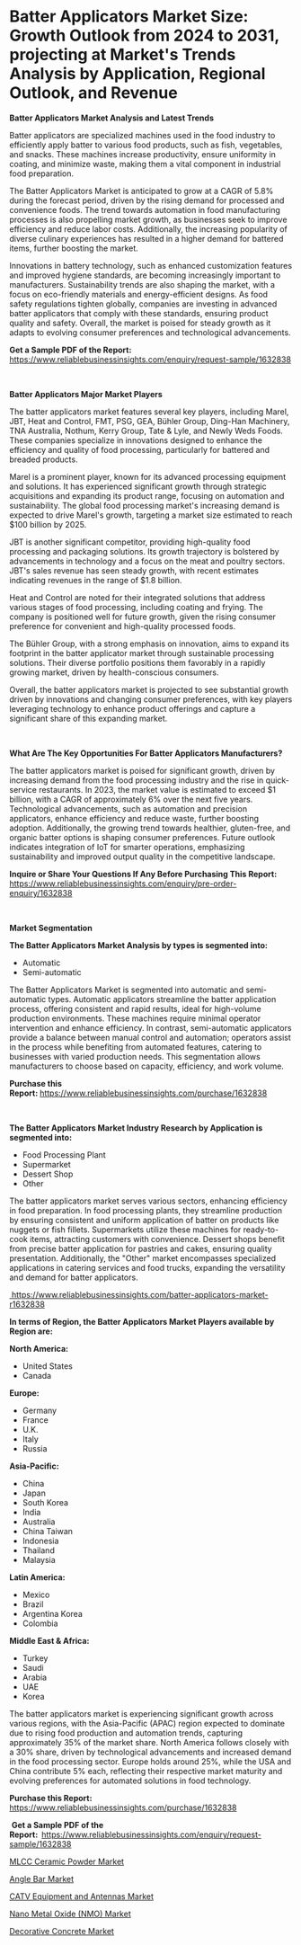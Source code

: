 <p><h1>Batter Applicators Market Size: Growth Outlook from 2024 to 2031, projecting at Market's Trends Analysis by Application, Regional Outlook, and Revenue</h1></p><p><strong>Batter Applicators Market Analysis and Latest Trends</strong></p>
<p><p>Batter applicators are specialized machines used in the food industry to efficiently apply batter to various food products, such as fish, vegetables, and snacks. These machines increase productivity, ensure uniformity in coating, and minimize waste, making them a vital component in industrial food preparation.</p><p>The Batter Applicators Market is anticipated to grow at a CAGR of 5.8% during the forecast period, driven by the rising demand for processed and convenience foods. The trend towards automation in food manufacturing processes is also propelling market growth, as businesses seek to improve efficiency and reduce labor costs. Additionally, the increasing popularity of diverse culinary experiences has resulted in a higher demand for battered items, further boosting the market.</p><p>Innovations in battery technology, such as enhanced customization features and improved hygiene standards, are becoming increasingly important to manufacturers. Sustainability trends are also shaping the market, with a focus on eco-friendly materials and energy-efficient designs. As food safety regulations tighten globally, companies are investing in advanced batter applicators that comply with these standards, ensuring product quality and safety. Overall, the market is poised for steady growth as it adapts to evolving consumer preferences and technological advancements.</p></p>
<p><strong>Get a Sample PDF of the Report:&nbsp;</strong> <a href="https://www.reliablebusinessinsights.com/enquiry/request-sample/1632838?utm_campaign=84&utm_medium=2&utm_source=Github&utm_content=ia&utm_term=27102024&utm_id=batter-applicators">https://www.reliablebusinessinsights.com/enquiry/request-sample/1632838</a></p>
<p>&nbsp;</p>
<p><strong>Batter Applicators Major Market Players</strong></p>
<p><p>The batter applicators market features several key players, including Marel, JBT, Heat and Control, FMT, PSG, GEA, Bühler Group, Ding-Han Machinery, TNA Australia, Nothum, Kerry Group, Tate & Lyle, and Newly Weds Foods. These companies specialize in innovations designed to enhance the efficiency and quality of food processing, particularly for battered and breaded products.</p><p>Marel is a prominent player, known for its advanced processing equipment and solutions. It has experienced significant growth through strategic acquisitions and expanding its product range, focusing on automation and sustainability. The global food processing market's increasing demand is expected to drive Marel's growth, targeting a market size estimated to reach $100 billion by 2025.</p><p>JBT is another significant competitor, providing high-quality food processing and packaging solutions. Its growth trajectory is bolstered by advancements in technology and a focus on the meat and poultry sectors. JBT's sales revenue has seen steady growth, with recent estimates indicating revenues in the range of $1.8 billion.</p><p>Heat and Control are noted for their integrated solutions that address various stages of food processing, including coating and frying. The company is positioned well for future growth, given the rising consumer preference for convenient and high-quality processed foods. </p><p>The Bühler Group, with a strong emphasis on innovation, aims to expand its footprint in the batter applicator market through sustainable processing solutions. Their diverse portfolio positions them favorably in a rapidly growing market, driven by health-conscious consumers.</p><p>Overall, the batter applicators market is projected to see substantial growth driven by innovations and changing consumer preferences, with key players leveraging technology to enhance product offerings and capture a significant share of this expanding market.</p></p>
<p>&nbsp;</p>
<p><strong>What Are The Key Opportunities For Batter Applicators Manufacturers?</strong></p>
<p><p>The batter applicators market is poised for significant growth, driven by increasing demand from the food processing industry and the rise in quick-service restaurants. In 2023, the market value is estimated to exceed $1 billion, with a CAGR of approximately 6% over the next five years. Technological advancements, such as automation and precision applicators, enhance efficiency and reduce waste, further boosting adoption. Additionally, the growing trend towards healthier, gluten-free, and organic batter options is shaping consumer preferences. Future outlook indicates integration of IoT for smarter operations, emphasizing sustainability and improved output quality in the competitive landscape.</p></p>
<p><strong>Inquire or Share Your Questions If Any Before Purchasing This Report:</strong> <a href="https://www.reliablebusinessinsights.com/enquiry/pre-order-enquiry/1632838?utm_campaign=84&utm_medium=2&utm_source=Github&utm_content=ia&utm_term=27102024&utm_id=batter-applicators">https://www.reliablebusinessinsights.com/enquiry/pre-order-enquiry/1632838</a></p>
<p>&nbsp;</p>
<p><strong>Market Segmentation</strong></p>
<p><strong>The Batter Applicators Market Analysis by types is segmented into:</strong></p>
<p><ul><li>Automatic</li><li>Semi-automatic</li></ul></p>
<p><p>The Batter Applicators Market is segmented into automatic and semi-automatic types. Automatic applicators streamline the batter application process, offering consistent and rapid results, ideal for high-volume production environments. These machines require minimal operator intervention and enhance efficiency. In contrast, semi-automatic applicators provide a balance between manual control and automation; operators assist in the process while benefiting from automated features, catering to businesses with varied production needs. This segmentation allows manufacturers to choose based on capacity, efficiency, and work volume.</p></p>
<p><strong>Purchase this Report:&nbsp;</strong><a href="https://www.reliablebusinessinsights.com/purchase/1632838?utm_campaign=84&utm_medium=2&utm_source=Github&utm_content=ia&utm_term=27102024&utm_id=batter-applicators">https://www.reliablebusinessinsights.com/purchase/1632838</a></p>
<p>&nbsp;</p>
<p><strong>The Batter Applicators Market Industry Research by Application is segmented into:</strong></p>
<p><ul><li>Food Processing Plant</li><li>Supermarket</li><li>Dessert Shop</li><li>Other</li></ul></p>
<p><p>The batter applicators market serves various sectors, enhancing efficiency in food preparation. In food processing plants, they streamline production by ensuring consistent and uniform application of batter on products like nuggets or fish fillets. Supermarkets utilize these machines for ready-to-cook items, attracting customers with convenience. Dessert shops benefit from precise batter application for pastries and cakes, ensuring quality presentation. Additionally, the "Other" market encompasses specialized applications in catering services and food trucks, expanding the versatility and demand for batter applicators.</p></p>
<p><a href="https://www.reliablebusinessinsights.com/batter-applicators-market-r1632838?utm_campaign=84&utm_medium=2&utm_source=Github&utm_content=ia&utm_term=27102024&utm_id=batter-applicators">&nbsp;https://www.reliablebusinessinsights.com/batter-applicators-market-r1632838</a></p>
<p><strong>In terms of Region, the Batter Applicators Market Players available by Region are:</strong></p>
<p>
    <p> <strong> North America: </strong>
        <ul>
            <li>United States</li>
            <li>Canada</li>
        </ul>
        </p> 
    <p> <strong> Europe: </strong>
        <ul>
            <li>Germany</li>
            <li>France</li>
            <li>U.K.</li>
            <li>Italy</li>
            <li>Russia</li>
        </ul>
        </p> 
    <p> <strong> Asia-Pacific: </strong>
        <ul>
            <li>China</li>
            <li>Japan</li>
            <li>South Korea</li>
            <li>India</li>
            <li>Australia</li>
            <li>China Taiwan</li>
            <li>Indonesia</li>
            <li>Thailand</li>
            <li>Malaysia</li>
        </ul>
        </p> 
    <p> <strong> Latin America: </strong>
        <ul>
            <li>Mexico</li>
            <li>Brazil</li>
            <li>Argentina Korea</li>
            <li>Colombia</li>
        </ul>
        </p> 
    <p> <strong> Middle East & Africa: </strong>
        <ul>
            <li>Turkey</li>
            <li>Saudi</li>
            <li>Arabia</li>
            <li>UAE</li>
            <li>Korea</li>
        </ul>
    </p>
    </p>
<p><p>The batter applicators market is experiencing significant growth across various regions, with the Asia-Pacific (APAC) region expected to dominate due to rising food production and automation trends, capturing approximately 35% of the market share. North America follows closely with a 30% share, driven by technological advancements and increased demand in the food processing sector. Europe holds around 25%, while the USA and China contribute 5% each, reflecting their respective market maturity and evolving preferences for automated solutions in food technology.</p></p>
<p><strong>Purchase this Report: </strong><a href="https://www.reliablebusinessinsights.com/purchase/1632838?utm_campaign=84&utm_medium=2&utm_source=Github&utm_content=ia&utm_term=27102024&utm_id=batter-applicators">https://www.reliablebusinessinsights.com/purchase/1632838</a></p>
<p>&nbsp;<strong>Get a Sample PDF of the Report:&nbsp;&nbsp;</strong><a href="https://www.reliablebusinessinsights.com/enquiry/request-sample/1632838?utm_campaign=84&utm_medium=2&utm_source=Github&utm_content=ia&utm_term=27102024&utm_id=batter-applicators">https://www.reliablebusinessinsights.com/enquiry/request-sample/1632838</a></p>
<p><strong></strong></p>
<p><p><a href="https://github.com/fosters9adames/Market-Research-Report-List-1/blob/main/mlcc-ceramic-powder-market.md?utm_campaign=84&utm_medium=2&utm_source=Github&utm_content=ia&utm_term=27102024&utm_id=batter-applicators">MLCC Ceramic Powder Market</a></p><p><a href="https://www.linkedin.com/pulse/global-angle-bar-market-pulse-trends-growth-analysis-2024-2031-ncv6e?utm_campaign=84&utm_medium=2&utm_source=Github&utm_content=ia&utm_term=27102024&utm_id=batter-applicators">Angle Bar Market</a></p><p><a href="https://issuu.com/reportprime-2/docs/catv-equipment-and-antennas-market-_cae7ff42085577?utm_campaign=84&utm_medium=2&utm_source=Github&utm_content=ia&utm_term=27102024&utm_id=batter-applicators">CATV Equipment and Antennas Market</a></p><p><a href="https://issuu.com/reportprime-2/docs/nano-metal-oxide-nmo-market-size-20_c8539eef008105?utm_campaign=84&utm_medium=2&utm_source=Github&utm_content=ia&utm_term=27102024&utm_id=batter-applicators">Nano Metal Oxide (NMO) Market</a></p><p><a href="https://www.linkedin.com/pulse/decorative-concrete-market-global-share-ranking-overall-sales-r3yve?utm_campaign=84&utm_medium=2&utm_source=Github&utm_content=ia&utm_term=27102024&utm_id=batter-applicators">Decorative Concrete Market</a></p></p>
